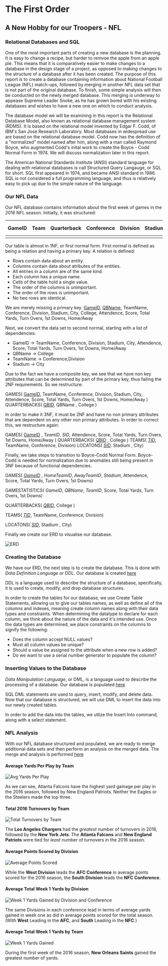 # The First Order
## A New Hobby for our Troopers - NFL

### Relational Databases and SQL
One of the most important parts of creating a new database is the planning. It is easy to change a recipe,  but harder to remvoe the apple from an apple pie. This means that it is comparatively easier to make changes to a database in the design stage of a project, as opposed to making changes to the structure of a database after it has been created. The purpose of this report is to create a database containing information about National Football League (NFL) match-ups, followed by merging in another NFL data set that is not part of the original database. To finish, some simple analysis will then be conducted on the newly merged database. This merging is underway to appease Supreme Leader Snoke, as he has grown bored with his existing databases and wishes to have a new one on which to conduct analysis.

The database model we will be examining in this report is the Relational Database Model, also known as relational database management system (RDMS). It is based on the relational model invented by Edgar F. Codd, of IBM's San Jose Research Laboratory. Most databases in widespread use are based on the relational database model. Codd now has the definition of a "normalized" model named after him, along with a man called Raymond Boyce, who augmented Codd's inital work to create the Boyce - Codd Normal Form in 1974. We will discuss normalization later in this report.

The American National Standards Institute (ANSI) standard language for dealing with relational databases is call Structured Query Langauge, or SQL for short. SQL first appeared in 1974, and became ANSI standard in 1986. SQL is not considered a full programming language, and thus is relatively easy to pick up due to the simple nature of the language.

### Our NFL Data
Our NFL database contains information about the first week of games in the 2016 NFL season. Initially, it was structured:


|GameID| Team | Quarterback | Conference | Division | Stadium | City | College | Attendence | Score | Total Yards | Turn Overs | 1st Downs |Home/Away|
|-----|------|-------------|------------|----------|---------|------|---------|------------|-------|-------------|------------|-----------|---------|
|    |      |             |            |          |         |      |         |            |       |             |            |           |         |    |


Our table is almost in 1NF, or first normal form. First normal is defined as being a relation and having a primary key. A relation is defined:
* Rows contain data about an entity.
* Columns contain data about atributes of the entities.
* All entries in a column are of the same kind.
* Each column has a unique name.
* Cells of the table hold a single value.
* The order of the columns is unimportant.
* The order of the rows is unimportant.
* No two rows are identical.

We are merely missing a primary key. 
<u>GameID</u>, <u>QBName</u>, TeamName, Conference, Division, Stadium, City, College, Attendence, Score, Total Yards, Turn Overs, 1st Downs, Home/Away

Next, we convert the data set to second normal, starting with a list of dependencies:

* GameID -> TeamName, Conference, Division, Stadium, City, Attendence, Score, Total Yards, Turn Overs, 1st Downs, Home/Away
* QBName ->  College
* TeamName -> Conference,Division
* Stadium -> City

Due to the fact we have a composite key, we see that we have non key attributes that can be determined by part of the primary key, thus failing the 2NF requirements. So we restructure:

GAMES( <u>GameID</u>, TeamName, Conference, Division, Stadium, City, Attendence, Score, Total Yards, Turn Overs, 1st Downs, Home/Away )
QUARTERBACKS( <u>QBID</u>, QBName , College )

In order to make it 3NF, it must be 2NF and have no non primary attributes that are dependent on any other non primary attributes. In order to correct this, we restructure again:

GAMES( <u>GameID</u> , *TeamID*, *SID*, Attendence, Score, Total Yards, Turn Overs, 1st Downs, Home/Away )
QUARTERBACKS( <u>QBID</u> , College )
TEAMS( <u>*TID*</u>, TeamName, Conference, Division)
LOCATONS( <u>*SID*</u>. Stadium , City)

Finally, we take steps to transition to Boyce-Codd Normal Form. Boyce-Codd is needed for normalization due to anomalies still being present in 3NF because of functional dependencies.

GAMES( <u>*GameID*</u> , *HomeTeamID*, *AwayTeamID*, *Stadium*, Attendence, Score, Total Yards, Turn Overs, 1st Downs)

GAMESTATISTICS( *GameID*, *QBName*, *TeamID*, Score, Total Yards, Turn Overs, 1st Downs)

QUARTERBACKS( <u>*QBID*</u>, College )

TEAMS( <u>*TID*</u>, TeamName, Conference, Division)

LOCATONS( <u>*SID*</u>, Stadium , City)

Finally we create our ERD to visualise our database.

![ERD](https://github.com/fairfield-university-is510-fall2017/final-project-the-first-order/blob/master/Charts/Football_ERD_V2.PNG)

### Creating the Database
We have our ERD, the next step is to create the database. This is done with *Data Definition Language* or DDL. Our database is created [here](https://github.com/fairfield-university-is510-fall2017/final-project-the-first-order/blob/master/DDL.ipynb)

DDL is a language used to describe the structure of a database, specifically, it is used to create, modify, and drop database structures. 

In order to create the tables for our database, we use Create Table Statements, allowing us to give our tables names, as well as define all of the columns and indexes, meaning create column names along with their data types and constraints. When determining the datatype to declare for each column, we think about the nature of the data and it's intended use. Once the data types are determined, we place constraints on the columns to signify the following:
* Does the column accept NULL values?
* Must all column values be unique?
* Should a value be assigned to the attribute when a new row is added?
* Do we want to use a serial number generator to populate the column?

### Inserting Values to the Database
*Data Manipulation Language*, or DML, is a language used to describe the processing of a database. Our database is populated [here](https://github.com/fairfield-university-is510-fall2017/final-project-the-first-order/blob/master/DML.ipynb)

SQL DML statements  are used to query, insert, modify, and delete data. Now that our database is structured, we will use DML to insert the data into our newly created tables.

In order to add the data into the tables, we utlize the Insert Into command, along with a select statement.
  
### NFL Analysis
With our NFL database structured and populated, we are ready to merge additional data sets and then perform an analysis on the merged data. The merge and analysis is performed [here](https://github.com/fairfield-university-is510-fall2017/final-project-the-first-order/blob/master/Analysis.ipynb)

#### Average Yards Per Play by Team
![Avg Yards Per Play](https://github.com/fairfield-university-is510-fall2017/final-project-the-first-order/blob/master/Charts/Avg_Yards_Per_Play.png) 

As we can see, Atlanta Falcons have the highest yard gainage per play in the 2016 season, followed by New England Patriots. Neither the Eagles or the Steelers made the top three.

#### Total 2016 Turnovers by Team
![Total Turnovers by Team](https://github.com/fairfield-university-is510-fall2017/final-project-the-first-order/blob/master/Charts/Total_Turnovers_by_Team.png) 

The **Los Angeles Chargers** had the *greatest* number of turnovers in 2016, followed by the **New York Jets**. The **Atlanta Falcons** and **New England Patriots** were tied for *least* number of turnovers in the 2016 season.

#### Average Points Scored by Division
![Average Points Scored](https://github.com/fairfield-university-is510-fall2017/final-project-the-first-order/blob/master/Charts/Avg_Points_Scored_by_Division_and_Conf.png) 

While the **West Division** leads the **AFC Conference** in average points scored for the 2016 season, the **South Division** leads the **NFC Conference**.

#### Average Total Week 1 Yards by Division
![Week 1 Yards Gained by Division and Conference](https://github.com/fairfield-university-is510-fall2017/final-project-the-first-order/blob/master/Charts/Avg_Total_W1_Yards_by_Division_and_Conf.png) 

The same Divisions in each conference lead in terms of average yards gained in week one as did in average points scored for the total season. (With **West** Leading in the **AFC**, and **South** Leading in the **NFC**.)

#### Average Total Week 1 Yards by Team
![ Week 1 Yards Gained](https://github.com/fairfield-university-is510-fall2017/final-project-the-first-order/blob/master/Charts/Avg_Total_W1_Yards_Per_Team.png) 

During the first week of the 2016 season, **New Orleans Saints** gained the greatest number of yards.







